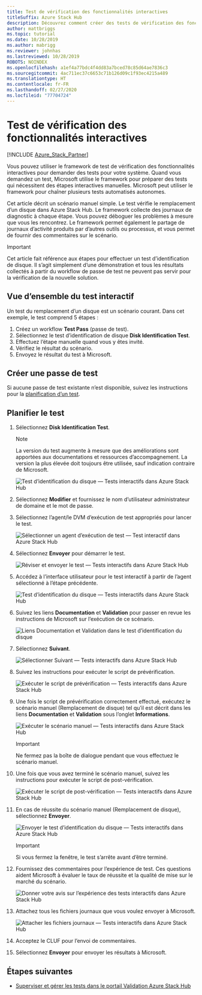 ```yaml
---
title: Test de vérification des fonctionnalités interactives
titleSuffix: Azure Stack Hub
description: Découvrez comment créer des tests de vérification des fonctionnalités interactives pour Azure Stack Hub avec la validation en tant que service.
author: mattbriggs
ms.topic: tutorial
ms.date: 10/28/2019
ms.author: mabrigg
ms.reviewer: johnhas
ms.lastreviewed: 10/28/2019
ROBOTS: NOINDEX
ms.openlocfilehash: a1ef4a77bdc4f4dd83a7bced78c85d64ae7836c3
ms.sourcegitcommit: 4ac711ec37c6653c71b126d09c1f93ec4215a489
ms.translationtype: HT
ms.contentlocale: fr-FR
ms.lasthandoff: 02/27/2020
ms.locfileid: "77704724"
---
```

# <a name="interactive-feature-verification-testing"></a>Test de vérification des fonctionnalités interactives  

[!INCLUDE [Azure_Stack_Partner](./includes/azure-stack-partner-appliesto.md)]

Vous pouvez utiliser le framework de test de vérification des fonctionnalités interactives pour demander des tests pour votre système. Quand vous demandez un test, Microsoft utilise le framework pour préparer des tests qui nécessitent des étapes interactives manuelles. Microsoft peut utiliser le framework pour chaîner plusieurs tests automatisés autonomes.

Cet article décrit un scénario manuel simple. Le test vérifie le remplacement d’un disque dans Azure Stack Hub. Le framework collecte des journaux de diagnostic à chaque étape. Vous pouvez déboguer les problèmes à mesure que vous les rencontrez. Le framework permet également le partage de journaux d’activité produits par d’autres outils ou processus, et vous permet de fournir des commentaires sur le scénario.

> [!Important]  
> Cet article fait référence aux étapes pour effectuer un test d’identification de disque. Il s’agit simplement d’une démonstration et tous les résultats collectés à partir du workflow de passe de test ne peuvent pas servir pour la vérification de la nouvelle solution.

## <a name="overview-of-interactive-testing"></a>Vue d’ensemble du test interactif

Un test du remplacement d’un disque est un scénario courant. Dans cet exemple, le test comprend 5 étapes :

1. Créez un workflow **Test Pass** (passe de test).
2. Sélectionnez le test d’identification de disque **Disk Identification Test**.
3. Effectuez l’étape manuelle quand vous y êtes invité.
4. Vérifiez le résultat du scénario.
5. Envoyez le résultat du test à Microsoft.

## <a name="create-a-new-test-pass"></a>Créer une passe de test

Si aucune passe de test existante n’est disponible, suivez les instructions pour la [planification d’un test](azure-stack-vaas-schedule-test-pass.md).

## <a name="schedule-the-test"></a>Planifier le test

1. Sélectionnez **Disk Identification Test**.

    > [!Note]  
    > La version du test augmente à mesure que des améliorations sont apportées aux documentations et ressources d’accompagnement. La version la plus élevée doit toujours être utilisée, sauf indication contraire de Microsoft.

    ![Test d’identification du disque — Tests interactifs dans Azure Stack Hub](media/azure-stack-vaas-interactive-feature-verification/image4.png)

2. Sélectionnez **Modifier** et fournissez le nom d’utilisateur administrateur de domaine et le mot de passe.

3. Sélectionnez l’agent/le DVM d’exécution de test appropriés pour lancer le test.

    ![Sélectionner un agent d’exécution de test — Test interactif dans Azure Stack Hub](media/azure-stack-vaas-interactive-feature-verification/image5.png)

4. Sélectionnez **Envoyer** pour démarrer le test.

    ![Réviser et envoyer le test — Tests interactifs dans Azure Stack Hub](media/azure-stack-vaas-interactive-feature-verification/image6.png)

5. Accédez à l’interface utilisateur pour le test interactif à partir de l’agent sélectionné à l’étape précédente.

    ![Test d’identification du disque — Tests interactifs dans Azure Stack Hub](media/azure-stack-vaas-interactive-feature-verification/image8.png)

6. Suivez les liens **Documentation** et **Validation** pour passer en revue les instructions de Microsoft sur l’exécution de ce scénario.

    ![Liens Documentation et Validation dans le test d’identification du disque](media/azure-stack-vaas-interactive-feature-verification/image9.png)

7. Sélectionnez **Suivant**.

    ![Sélectionner Suivant — Tests interactifs dans Azure Stack Hub](media/azure-stack-vaas-interactive-feature-verification/image10.png)

8. Suivez les instructions pour exécuter le script de prévérification.

    ![Exécuter le script de prévérification — Tests interactifs dans Azure Stack Hub](media/azure-stack-vaas-interactive-feature-verification/image11.png)

9. Une fois le script de prévérification correctement effectué, exécutez le scénario manuel (Remplacement de disque) tel qu’il est décrit dans les liens **Documentation** et **Validation** sous l’onglet **Informations**.

    ![Exécuter le scénario manuel — Tests interactifs dans Azure Stack Hub](media/azure-stack-vaas-interactive-feature-verification/image12.png)

    > [!Important]  
    > Ne fermez pas la boîte de dialogue pendant que vous effectuez le scénario manuel.

10. Une fois que vous avez terminé le scénario manuel, suivez les instructions pour exécuter le script de post-vérification.

    ![Exécuter le script de post-vérification — Tests interactifs dans Azure Stack Hub](media/azure-stack-vaas-interactive-feature-verification/image13.png)

11. En cas de réussite du scénario manuel (Remplacement de disque), sélectionnez **Envoyer**.

    ![Envoyer le test d’identification du disque — Tests interactifs dans Azure Stack Hub](media/azure-stack-vaas-interactive-feature-verification/image14.png)

    > [!Important]  
    > Si vous fermez la fenêtre, le test s’arrête avant d’être terminé.

12. Fournissez des commentaires pour l’expérience de test. Ces questions aident Microsoft à évaluer le taux de réussite et la qualité de mise sur le marché du scénario.

    ![Donner votre avis sur l’expérience des tests interactifs dans Azure Stack Hub](media/azure-stack-vaas-interactive-feature-verification/image15.png)

13. Attachez tous les fichiers journaux que vous voulez envoyer à Microsoft.

    ![Attacher les fichiers journaux — Tests interactifs dans Azure Stack Hub](media/azure-stack-vaas-interactive-feature-verification/image16.png)

14. Acceptez le CLUF pour l’envoi de commentaires.

15. Sélectionnez **Envoyer** pour envoyer les résultats à Microsoft.

## <a name="next-steps"></a>Étapes suivantes

- [Superviser et gérer les tests dans le portail Validation Azure Stack Hub](azure-stack-vaas-monitor-test.md)
